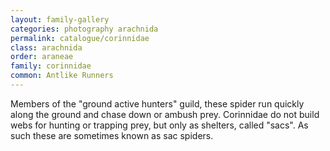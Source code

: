 ```yaml
---
layout: family-gallery
categories: photography arachnida
permalink: catalogue/corinnidae
class: arachnida
order: araneae
family: corinnidae
common: Antlike Runners
---
```


Members of the "ground active hunters" guild, these spider run quickly along the ground and chase down or ambush prey. Corinnidae do not build webs for hunting or trapping prey, but only as shelters, called "sacs". As such these are sometimes known as sac spiders.